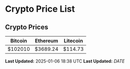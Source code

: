 # Crypto Price List

## Crypto Prices
| Bitcoin | Ethereum | Litecoin |
| ------- | -------- | -------- |
| $102010 | $3689.24 | $114.73 |
**Last Updated:** 2025-01-06 18:38 UTC
**Last Updated:** $DATE$

